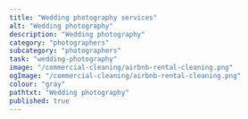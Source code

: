 ```yaml
---
title: "Wedding photography services"
alt: "Wedding photography"
description: "Wedding photography"
category: "photographers"
subcategory: "photographers"
task: "wedding-photography"
image: "/commercial-cleaning/airbnb-rental-cleaning.png"
ogImage: "/commercial-cleaning/airbnb-rental-cleaning.png"
colour: "gray"
pathtxt: "Wedding photography"
published: true
---
```


